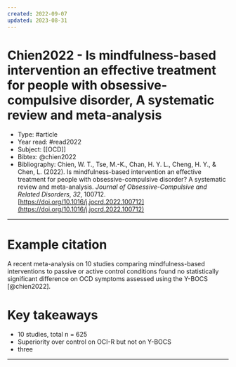 ```yaml
---
created: 2022-09-07
updated: 2023-08-31
---
```

# Chien2022 - Is mindfulness-based intervention an effective treatment for people with obsessive-compulsive disorder, A systematic review and meta-analysis

* Type: #article
* Year read: #read2022
* Subject: [[OCD]]
* Bibtex: @chien2022
* Bibliography: Chien, W. T., Tse, M.-K., Chan, H. Y. L., Cheng, H. Y., & Chen, L. (2022). Is mindfulness-based intervention an effective treatment for people with obsessive-compulsive disorder? A systematic review and meta-analysis. _Journal of Obsessive-Compulsive and Related Disorders_, _32_, 100712. [https://doi.org/10.1016/j.jocrd.2022.100712](https://doi.org/10.1016/j.jocrd.2022.100712)
---
# Example citation

A recent meta-analysis on 10 studies comparing mindfulness-based interventions to passive or active control conditions found no statistically significant difference on OCD symptoms assessed using the Y-BOCS [@chien2022].

# Key takeaways
* 10 studies, total n = 625
* Superiority over control on OCI-R but not on Y-BOCS
* three

---